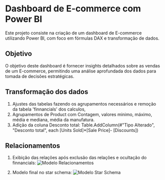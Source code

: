 # Dashboard de E-commerce com Power BI

Este projeto consiste na criação de um dashboard de E-commerce utilizando Power BI, com foco em fórmulas DAX e transformação de dados.

## Objetivo

O objetivo deste dashboard é fornecer insights detalhados sobre as vendas de um E-commerce, permitindo uma análise aprofundada dos dados para tomada de decisões estratégicas.

## Transformação dos dados

1. Ajustes das tabelas fazendo os agrupamentos necessários e remoção da tabela 'finnancials' dos calculos, 
2. Agrupamentos de Product com Contagem, valores minimo, máximo, média e mediana, média da manufatura.
3. Adição da coluna Desconto total: 
    Table.AddColumn(#"Tipo Alterado", "Desconto total", each [Units Sold]*[Sale Price]- [Discounts])

## Relacionamentos

1. Exibição das relações após exclusão das relações e ocultação do finnancials:
![Modelo Relacionamentos](relacoes.jpeg)

2. Modelo final no star schema:
![Modelo Star Schema](starchema.jpeg)